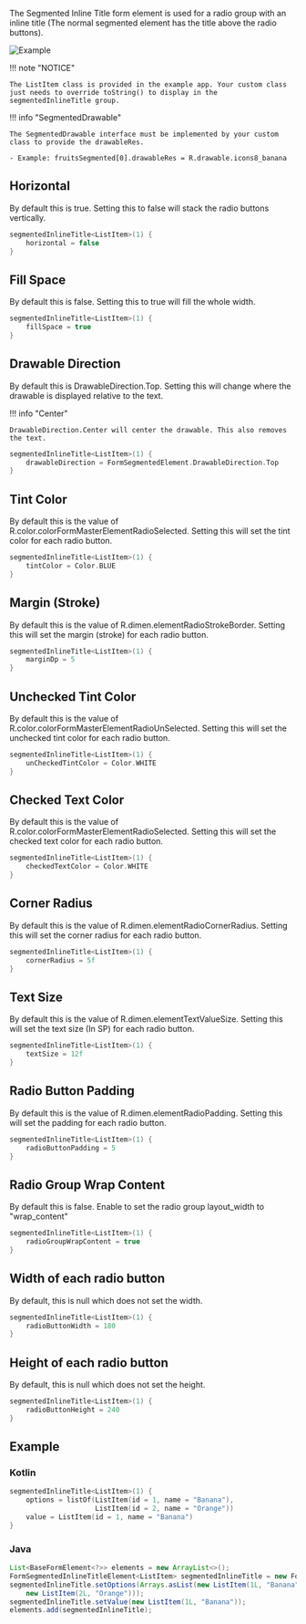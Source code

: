 The Segmented Inline Title form element is used for a radio group with an inline title (The normal segmented element has the title above the radio buttons).

![Example](../../images/SegmentedInlineTitle.png)

!!! note "NOTICE"

    The ListItem class is provided in the example app. Your custom class just needs to override toString() to display in the segmentedInlineTitle group.

!!! info "SegmentedDrawable"

    The SegmentedDrawable interface must be implemented by your custom class to provide the drawableRes.

    - Example: fruitsSegmented[0].drawableRes = R.drawable.icons8_banana

## Horizontal

By default this is true.
Setting this to false will stack the radio buttons vertically.

```kotlin
segmentedInlineTitle<ListItem>(1) {
    horizontal = false
}
```

## Fill Space

By default this is false.
Setting this to true will fill the whole width.

```kotlin
segmentedInlineTitle<ListItem>(1) {
    fillSpace = true
}
```

## Drawable Direction

By default this is DrawableDirection.Top.
Setting this will change where the drawable is displayed relative to the text.

!!! info "Center"

    DrawableDirection.Center will center the drawable. This also removes the text.

```kotlin
segmentedInlineTitle<ListItem>(1) {
    drawableDirection = FormSegmentedElement.DrawableDirection.Top
}
```

## Tint Color

By default this is the value of R.color.colorFormMasterElementRadioSelected.
Setting this will set the tint color for each radio button.

```kotlin
segmentedInlineTitle<ListItem>(1) {
    tintColor = Color.BLUE
}
```

## Margin (Stroke)

By default this is the value of R.dimen.elementRadioStrokeBorder.
Setting this will set the margin (stroke) for each radio button.

```kotlin
segmentedInlineTitle<ListItem>(1) {
    marginDp = 5
}
```

## Unchecked Tint Color

By default this is the value of R.color.colorFormMasterElementRadioUnSelected.
Setting this will set the unchecked tint color for each radio button.

```kotlin
segmentedInlineTitle<ListItem>(1) {
    unCheckedTintColor = Color.WHITE
}
```

## Checked Text Color

By default this is the value of R.color.colorFormMasterElementRadioSelected.
Setting this will set the checked text color for each radio button.

```kotlin
segmentedInlineTitle<ListItem>(1) {
    checkedTextColor = Color.WHITE
}
```

## Corner Radius

By default this is the value of R.dimen.elementRadioCornerRadius.
Setting this will set the corner radius for each radio button.

```kotlin
segmentedInlineTitle<ListItem>(1) {
    cornerRadius = 5f
}
```

## Text Size

By default this is the value of R.dimen.elementTextValueSize.
Setting this will set the text size (In SP) for each radio button.

```kotlin
segmentedInlineTitle<ListItem>(1) {
    textSize = 12f
}
```

## Radio Button Padding

By default this is the value of R.dimen.elementRadioPadding.
Setting this will set the padding for each radio button.

```kotlin
segmentedInlineTitle<ListItem>(1) {
    radioButtonPadding = 5
}
```

## Radio Group Wrap Content

By default this is false.
Enable to set the radio group layout_width to "wrap_content"

```kotlin
segmentedInlineTitle<ListItem>(1) {
    radioGroupWrapContent = true
}
```

## Width of each radio button

By default, this is null which does not set the width.

```kotlin
segmentedInlineTitle<ListItem>(1) {
    radioButtonWidth = 180
}
```

## Height of each radio button

By default, this is null which does not set the height.

```kotlin
segmentedInlineTitle<ListItem>(1) {
    radioButtonHeight = 240
}
```

## Example

### Kotlin

```kotlin
segmentedInlineTitle<ListItem>(1) {
    options = listOf(ListItem(id = 1, name = "Banana"),
                     ListItem(id = 2, name = "Orange"))
    value = ListItem(id = 1, name = "Banana")
}
```

### Java

```java
List<BaseFormElement<?>> elements = new ArrayList<>();
FormSegmentedInlineTitleElement<ListItem> segmentedInlineTitle = new FormSegmentedInlineTitleElement<>(1);
segmentedInlineTitle.setOptions(Arrays.asList(new ListItem(1L, "Banana"),
    new ListItem(2L, "Orange")));
segmentedInlineTitle.setValue(new ListItem(1L, "Banana"));
elements.add(segmentedInlineTitle);
```
